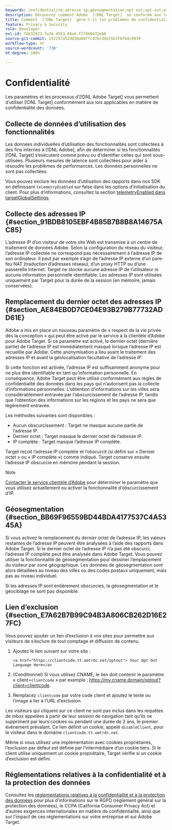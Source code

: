 ```yaml
---
keywords: confidentialité;adresse ip;géosegmentation;opt out;opt-out;exclusion;confidentialité des données;réglementations gouvernementales;réglementations;rgpd;ccpa
description: Découvrez comment Adobe  [!DNL Target]  se conforme aux lois applicables en matière de confidentialité des données, notamment en ce qui concerne la collecte et le traitement des adresses IP, ainsi que les instructions d’exclusion.
title: Comment  [!DNL Target]  gère-t-il les problèmes de confidentialité ?
feature: Privacy & Security
role: Developer
exl-id: fb632923-fa36-4553-88a6-f27860472eb6
source-git-commit: 152257a52d836a88ffcd76cd9af5b3fbfbdc0839
workflow-type: ht
source-wordcount: '738'
ht-degree: 100%

---
```


# Confidentialité

Les paramètres et les processus d’[!DNL Adobe Target] vous permettent d’utiliser [!DNL Target] conformément aux lois applicables en matière de confidentialité des données.

## Collecte de données d’utilisation des fonctionnalités

Les données individuelles d’utilisation des fonctionnalités sont collectées à des fins internes à [!DNL Adobe], afin de déterminer si les fonctionnalités [!DNL Target] s’exécutent comme prévu ou d’identifier celles qui sont sous-utilisées. Plusieurs mesures de latence sont collectées pour aider à résoudre les problèmes de performances. Les données personnelles ne sont pas collectées.

Vous pouvez exclure les données d’utilisation des rapports dans nos SDK en définissant `telemetryEnabled` sur false dans les options d’initialisation du client. Pour plus d’informations, consultez la section [telemetryEnabled dans targetGlobalSettings](/help/main/c-implementing-target/c-implementing-target-for-client-side-web/targetgobalsettings.md#telemetry).

## Collecte des adresses IP {#section_91BDB8105EBF4B85B7B8B8A14675AC85}

L’adresse IP d’un visiteur de votre site Web est transmise à un centre de traitement de données Adobe. Selon la configuration du réseau du visiteur, l’adresse IP collectée ne correspond pas nécessairement à l’adresse IP de son ordinateur. Il peut par exemple s’agir de l’adresse IP externe d’un pare-feu NAT (traduction d’adresses réseau), d’un proxy HTTP ou d’une passerelle Internet. Target ne stocke aucune adresse IP de l’utilisateur ni aucune information personnelle identifiable. Les adresses IP sont utilisées uniquement par Target pour la durée de la session (en mémoire, jamais conservées).

## Remplacement du dernier octet des adresses IP {#section_AE84EB0D7CE04E93B279B77732ADD61E}

Adobe a mis en place un nouveau paramètre de « respect de la vie privée dès la conception » qui peut être activé par le service à la clientèle d’Adobe pour Adobe Target. Si ce paramètre est activé, le dernier octet (dernière partie) de l’adresse IP est immédiatement masqué lorsque l’adresse IP est recueillie par Adobe. Cette anonymisation a lieu avant le traitement des adresses IP et avant la géolocalisation facultative de l’adresse IP.

Si cette fonction est activée, l’adresse IP est suffisamment anonyme pour ne plus être identifiable en tant qu’information personnelle. En conséquence, Adobe Target peut être utilisé conformément aux règles de confidentialité des données dans les pays qui n’autorisent pas la collecte d’informations personnelles. L’obtention d’informations sur les villes sera considérablement entravée par l’obscurcissement de l’adresse IP, tandis que l’obtention des informations sur les régions et les pays ne sera que légèrement entravée.

Les méthodes suivantes sont disponibles :

* Aucun obscurcissement : Target ne masque aucune partie de l’adresse IP.
* Dernier octet : Target masque le dernier octet de l’adresse IP.
* IP complète : Target masque l’adresse IP complète.

Target reçoit l’adresse IP complète et l’obscurcit (si défini sur « Dernier octet » ou « IP complète ») comme indiqué. Target conserve ensuite l’adresse IP obscurcie en mémoire pendant la session.

>[!NOTE]
>
>[Contacter le service clientèle d’Adobe](/help/main/cmp-resources-and-contact-information.md#reference_ACA3391A00EF467B87930A450050077C) pour déterminer le paramètre que vous utilisez actuellement ou activer la fonctionnalité d’obscurcissement d’IP.

## Géosegmentation {#section_BB69F96559BD44BDA4177537C4A5345A}

Si vous activez le remplacement du dernier octet de l’adresse IP, les valeurs restantes de l’adresse IP peuvent être analysées à l’aide des rapports dans Adobe Target. Si le dernier octet de l’adresse IP n’a pas été obscurci, l’adresse IP complète peut être analysée dans Adobe Target. Vous pouvez utiliser la fonctionnalité de géosegmentation pour dessiner l’emplacement du visiteur par zone géographique. Les données de géosegmentation sont alors détaillées au niveau des villes ou des codes postaux uniquement, mais pas au niveau individuel.

Si les adresses IP sont entièrement obscurcies, la géosegmentation et le géociblage ne sont pas disponible.

## Lien d’exclusion {#section_E7A62B7B99C94B3A806CB262D16E27FC}

Vous pouvez ajouter un lien d’exclusion à vos sites pour permettre aux visiteurs de s’exclure de tout comptage et diffusion de contenu.

1. Ajoutez le lien suivant sur votre site :

   `<a href="https://clientcode.tt.omtrdc.net/optout"> Your Opt Out Language Here</a>`

1. (Conditionnel) Si vous utilisez CNAME, le lien doit contenir le paramètre « client=`clientcode` » par exemple :
https://my.cname.domain/optout?client=clientcode.

1. Remplacez `clientcode` par votre code client et ajoutez le texte ou l’image à lier à l’URL d’exclusion.

Les visiteurs qui cliquent sur ce client ne sont pas inclus dans les requêtes de mbox appelées à partir de leur session de navigation tant qu’ils ne suppriment par leurs cookies ou pendant une durée de 2 ans, le premier événement prévalant. Ce lien définit un cookie, appelé `disableClient`, pour le visiteur dans le domaine `clientcode.tt.omtrdc.net`.

Même si vous utilisez une implémentation avec cookies propriétaires, l’exclusion par défaut est définie par l’intermédiaire d’un cookie tiers. Si le client utilise uniquement un cookie propriétaire, Target vérifie si un cookie d’exclusion est défini.

## Réglementations relatives à la confidentialité et à la protection des données

Consultez les [réglementations relatives à la confidentialité et à la protection des données](/help/main/c-implementing-target/c-considerations-before-you-implement-target/c-privacy/cmp-privacy-and-general-data-protection-regulation.md) pour plus d’informations sur le RGPD (règlement général sur la protection des données), le CCPA (California Consumer Privacy Act) et d’autres exigences internationales en matière de confidentialité, ainsi que sur l’impact de ces réglementations sur votre entreprise et sur Adobe Target.

